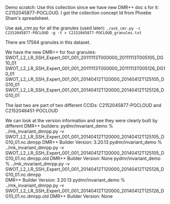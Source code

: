 Demo scratch:
Use this collection since we have new DMR++ doc s for it: C2152045877-POCLOUD. I got the collection concept Id from
Phoebe Sham's spreadsheet.

Use ask_cmr.py for all the granules (used later): 
`./ask_cmr.py -c C2152045877-POCLOUD -g -t > C2152045877-POCLOUD_granules.txt`

There are 17564 granules in this dataset. 

We have the new DMR++ for four granules:
SWOT_L2_LR_SSH_Expert_001_001_20111113T000000_20111113T005105_DG10_01
SWOT_L2_LR_SSH_Expert_001_001_20111113T000000_20111113T005126_DG10_01
SWOT_L2_LR_SSH_Expert_001_001_20140412T120000_20140412T125105_DG10_01
SWOT_L2_LR_SSH_Expert_001_001_20140412T120000_20140412T125126_DG10_01

The last two are part of two different CCIDs: C2152045877-POCLOUD and C2152046451-POCLOUD

We can look at the version information and see they were clearly built by different DMR++ builders:
pydmr/invariant_demo % ../mk_invariant_dmrpp.py -v SWOT_L2_LR_SSH_Expert_001_001_20140412T120000_20140412T125105_DG10_01.nc.dmrpp
DMR++ Builder Version: 3.20.13
pydmr/invariant_demo % ../mk_invariant_dmrpp.py -v SWOT_L2_LR_SSH_Expert_001_001_20140412T120000_20140412T125105_DG10_01.nc.dmrpp.old
DMR++ Builder Version: None
pydmr/invariant_demo % ../mk_invariant_dmrpp.py -v SWOT_L2_LR_SSH_Expert_001_001_20140412T120000_20140412T125126_DG10_01.nc.dmrpp    
DMR++ Builder Version: 3.20.13
pydmr/invariant_demo % ../mk_invariant_dmrpp.py -v SWOT_L2_LR_SSH_Expert_001_001_20140412T120000_20140412T125126_DG10_01.nc.dmrpp.old
DMR++ Builder Version: None


